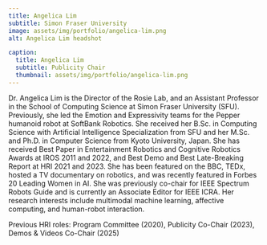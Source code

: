 ```yaml
---
title: Angelica Lim
subtitle: Simon Fraser University
image: assets/img/portfolio/angelica-lim.png
alt: Angelica Lim headshot

caption:
  title: Angelica Lim
  subtitle: Publicity Chair
  thumbnail: assets/img/portfolio/angelica-lim.png
---
```


Dr. Angelica Lim is the Director of the Rosie Lab, and an Assistant Professor in the School of Computing Science at Simon Fraser University (SFU). Previously, she led the Emotion and Expressivity teams for the Pepper humanoid robot at SoftBank Robotics. She received her B.Sc. in Computing Science with Artificial Intelligence Specialization from SFU and her M.Sc. and Ph.D. in Computer Science from Kyoto University, Japan. She has received Best Paper in Entertainment Robotics and Cognitive Robotics Awards at IROS 2011 and 2022, and Best Demo and Best Late-Breaking Report at HRI 2021 and 2023. She has been featured on the BBC, TEDx, hosted a TV documentary on robotics, and was recently featured in Forbes 20 Leading Women in AI. She was previously co-chair for IEEE Spectrum Robots Guide and is currently an Associate Editor for IEEE ICRA. Her research interests include multimodal machine learning, affective computing, and human-robot interaction.

Previous HRI roles: Program Committee (2020), Publicity Co-Chair (2023), Demos & Videos Co-Chair (2025)

